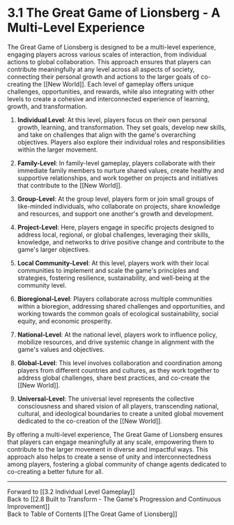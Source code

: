 # 3.1 The Great Game of Lionsberg - A Multi-Level Experience

The Great Game of Lionsberg is designed to be a multi-level experience, engaging players across various scales of interaction, from individual actions to global collaboration. This approach ensures that players can contribute meaningfully at any level across all aspects of society, connecting their personal growth and actions to the larger goals of co-creating the [[New World]]. Each level of gameplay offers unique challenges, opportunities, and rewards, while also integrating with other levels to create a cohesive and interconnected experience of learning, growth, and transformation. 

1.  **Individual Level**: At this level, players focus on their own personal growth, learning, and transformation. They set goals, develop new skills, and take on challenges that align with the game's overarching objectives. Players also explore their individual roles and responsibilities within the larger movement.
    
2.  **Family-Level**: In family-level gameplay, players collaborate with their immediate family members to nurture shared values, create healthy and supportive relationships, and work together on projects and initiatives that contribute to the [[New World]].
    
3.  **Group-Level**: At the group level, players form or join small groups of like-minded individuals, who collaborate on projects, share knowledge and resources, and support one another's growth and development.
    
4.  **Project-Level**: Here, players engage in specific projects designed to address local, regional, or global challenges, leveraging their skills, knowledge, and networks to drive positive change and contribute to the game's larger objectives.
    
5.  **Local Community-Level**: At this level, players work with their local communities to implement and scale the game's principles and strategies, fostering resilience, sustainability, and well-being at the community level.
    
6.  **Bioregional-Level**: Players collaborate across multiple communities within a bioregion, addressing shared challenges and opportunities, and working towards the common goals of ecological sustainability, social equity, and economic prosperity.
    
7.  **National-Level**: At the national level, players work to influence policy, mobilize resources, and drive systemic change in alignment with the game's values and objectives.
    
8.  **Global-Level**: This level involves collaboration and coordination among players from different countries and cultures, as they work together to address global challenges, share best practices, and co-create the [[New World]].
    
9.  **Universal-Level**: The universal level represents the collective consciousness and shared vision of all players, transcending national, cultural, and ideological boundaries to create a united global movement dedicated to the co-creation of the [[New World]].
    

By offering a multi-level experience, The Great Game of Lionsberg ensures that players can engage meaningfully at any scale, empowering them to contribute to the larger movement in diverse and impactful ways. This approach also helps to create a sense of unity and interconnectedness among players, fostering a global community of change agents dedicated to co-creating a better future for all.

____

Forward to [[3.2 Individual Level Gameplay]]    
Back to [[2.8 Built to Transform - The Game's Progression and Continuous Improvement]]  
Back to Table of Contents [[The Great Game of Lionsberg]]  